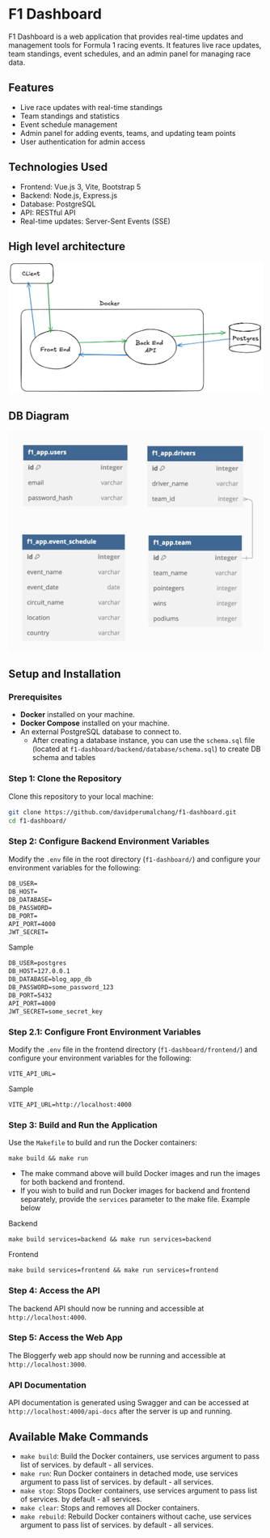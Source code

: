 # F1 Dashboard

F1 Dashboard is a web application that provides real-time updates and management tools for Formula 1 racing events. It features live race updates, team standings, event schedules, and an admin panel for managing race data.

## Features

- Live race updates with real-time standings
- Team standings and statistics
- Event schedule management
- Admin panel for adding events, teams, and updating team points
- User authentication for admin access

## Technologies Used

- Frontend: Vue.js 3, Vite, Bootstrap 5
- Backend: Node.js, Express.js
- Database: PostgreSQL
- API: RESTful API
- Real-time updates: Server-Sent Events (SSE)

## High level architecture

<img src="./documentation/High_Level_Architecture.png" width="700" />

## DB Diagram

<img src="./documentation/db_diagram.png" width="700" />

## Setup and Installation

### Prerequisites

- **Docker** installed on your machine.
- **Docker Compose** installed on your machine.
- An external PostgreSQL database to connect to.
    - After creating a database instance, you can use the `schema.sql` file (located at `f1-dashboard/backend/database/schema.sql`) to create DB schema and tables

### **Step 1: Clone the Repository**

Clone this repository to your local machine:

```bash
git clone https://github.com/davidperumalchang/f1-dashboard.git
cd f1-dashboard/
```

### **Step 2: Configure Backend Environment Variables**

Modify the `.env` file in the root directory (`f1-dashboard/`) and configure your environment variables for the following:

```
DB_USER=
DB_HOST=
DB_DATABASE=
DB_PASSWORD=
DB_PORT=
API_PORT=4000
JWT_SECRET=
```

Sample
```
DB_USER=postgres
DB_HOST=127.0.0.1
DB_DATABASE=blog_app_db
DB_PASSWORD=some_password_123
DB_PORT=5432
API_PORT=4000
JWT_SECRET=some_secret_key
```

### **Step 2.1: Configure Front Environment Variables**

Modify the `.env` file in the frontend directory (`f1-dashboard/frontend/`) and configure your environment variables for the following:

```
VITE_API_URL=
```

Sample
```
VITE_API_URL=http://localhost:4000
```

### **Step 3: Build and Run the Application**

Use the `Makefile` to build and run the Docker containers:

```
make build && make run
```
- The make command above will build Docker images and run the images for both backend and frontend.
- If you wish to build and run Docker images for backend and frontend separately, provide the `services` parameter to the make file. Example below

Backend
```
make build services=backend && make run services=backend
```
Frontend
```
make build services=frontend && make run services=frontend
```

### **Step 4: Access the API**

The backend API should now be running and accessible at `http://localhost:4000`.

### **Step 5: Access the Web App**

The Bloggerfy web app should now be running and accessible at `http://localhost:3000`.

### **API Documentation**

API documentation is generated using Swagger and can be accessed at `http://localhost:4000/api-docs` after the server is up and running.

## Available Make Commands

- `make build`: Build the Docker containers, use services argument to pass list of services. by default - all services.
- `make run`: Run Docker containers in detached mode, use services argument to pass list of services. by default - all services.
- `make stop`: Stops Docker containers, use services argument to pass list of services. by default - all services.
- `make clear`: Stops and removes all Docker containers.
- `make rebuild`: Rebuild Docker containers without cache, use services argument to pass list of services. by default - all services.